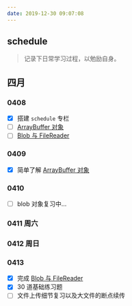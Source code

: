 ```yaml
---
date: 2019-12-30 09:07:08
---
```


## schedule

> 记录下日常学习过程，以勉励自身。

## 四月 <Badge text="学习 http" type="success"/> <Badge text="react 源码" type="warning" />

### 0408

- [x] 搭建 `schedule` 专栏
- [ ] [ArrayBuffer 对象](../javascript/arraybuffer.md)
- [ ] [Blob 与 FileReader](../javascript/blob.md)

### 0409

- [x] 简单了解 [ArrayBuffer 对象](../javascript/arraybuffer.md)

### 0410

- [ ] blob 对象复习中...

### 0411 周六 <Badge text="休息" type="warning" />

### 0412 周日 <Badge text="休息" type="warning" />

### 0413

- [x] 完成 [Blob 与 FileReader](../javascript/blob.md)
- [x] 30 道基础练习题
- [ ] 文件上传细节复习以及大文件的断点续传
